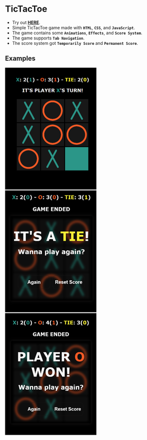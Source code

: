 # **TicTacToe**

-   Try out **[HERE](https://m0hanad1.github.io/TicTacToe/)**.
-   Simple TicTacToe game made with **`HTML`**, **`CSS`**, and **`JavaScript`**.
-   The game contains some **`Animations`**, **`Effects`**, and **`Score System`**.
-   The game supports **`Tab Navigation`**.
-   The score system got **`Temporarily Score`** and **`Permanent Score`**.

## **Examples**

<img src="./examples/image1.png" width="300px" height="400px" alt="Board Example">
<img src="./examples/image2.png" width="300px" height="400px" alt="Tie Example">
<img src="./examples/image3.png" width="300px" height="400px" alt="Winning Example">
